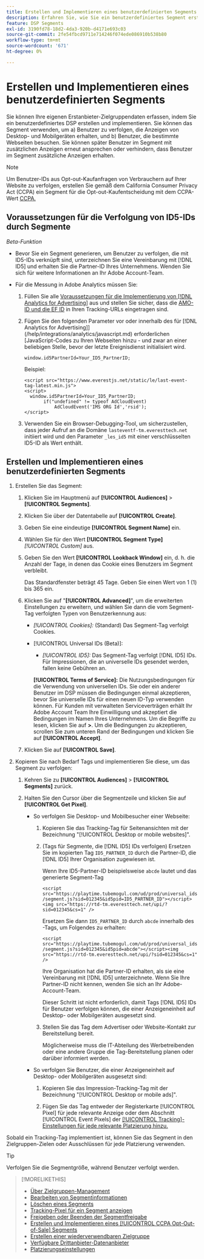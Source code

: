 ```yaml
---
title: Erstellen und Implementieren eines benutzerdefinierten Segments
description: Erfahren Sie, wie Sie ein benutzerdefiniertes Segment erstellen und implementieren, um Benutzer zu verfolgen, die Anzeigen oder Benutzern ausgesetzt sind, die Ihre Webseiten besuchen.
feature: DSP Segments
exl-id: 3190fd78-18d2-4da3-920b-d4171e693c03
source-git-commit: 2fe54fbcd9711e714246f074ede086910b538b80
workflow-type: tm+mt
source-wordcount: '671'
ht-degree: 0%

---
```


# Erstellen und Implementieren eines benutzerdefinierten Segments

Sie können Ihre eigenen Erstanbieter-Zielgruppendaten erfassen, indem Sie ein benutzerdefiniertes DSP erstellen und implementieren. Sie können das Segment verwenden, um a) Benutzer zu verfolgen, die Anzeigen von Desktop- und Mobilgeräten erhalten, und b) Benutzer, die bestimmte Webseiten besuchen. Sie können später Benutzer im Segment mit zusätzlichen Anzeigen erneut ansprechen oder verhindern, dass Benutzer im Segment zusätzliche Anzeigen erhalten.

>[!NOTE]
>
>Um Benutzer-IDs aus Opt-out-Kaufanfragen von Verbrauchern auf Ihrer Website zu verfolgen, erstellen Sie gemäß dem California Consumer Privacy Act (CCPA) ein Segment für die Opt-out-Kaufentscheidung mit dem CCPA-Wert [CCPA.](ccpa-opt-out-segment-create.md)

## Voraussetzungen für die Verfolgung von ID5-IDs durch Segmente

*Beta-Funktion*

* Bevor Sie ein Segment generieren, um Benutzer zu verfolgen, die mit ID5-IDs verknüpft sind, unterzeichnen Sie eine Vereinbarung mit [!DNL ID5] und erhalten Sie die Partner-ID Ihres Unternehmens. Wenden Sie sich für weitere Informationen an Ihr Adobe Account-Team.

* Für die Messung in Adobe Analytics müssen Sie:

   1. Füllen Sie alle [Voraussetzungen für die Implementierung von [!DNL Analytics for Advertising]](/help/integrations/analytics/prerequisites.md) aus und stellen Sie sicher, dass die [AMO-ID und die EF ID](/help/integrations/analytics/ids.md) in Ihren Tracking-URLs eingetragen sind.

   1. Fügen Sie den folgenden Parameter vor oder innerhalb des für  [!DNL Analytics for Advertising]](/help/integrations/analytics/javascript.md) erforderlichen [JavaScript-Codes zu Ihren Webseiten hinzu - und zwar an einer beliebigen Stelle, bevor der letzte Ereignisdienst initialisiert wird.

      ```window.id5PartnerId=Your_ID5_PartnerID;```

      Beispiel:

      ```
      <script src="https://www.everestjs.net/static/le/last-event-tag-latest.min.js">
      <script>
        window.id5PartnerId=Your_ID5_PartnerID;
             if("undefined" != typeof AdCloudEvent)
                 AdCloudEvent('IMS ORG Id','rsid');
      </script>
      ```

   1. Verwenden Sie ein Browser-Debugging-Tool, um sicherzustellen, dass jeder Aufruf an die Domäne `lasteventf-tm.everesttech.net` initiiert wird und den Parameter `_les_id5` mit einer verschlüsselten ID5-ID als Wert enthält.

## Erstellen und Implementieren eines benutzerdefinierten Segments

1. Erstellen Sie das Segment:

   1. Klicken Sie im Hauptmenü auf **[!UICONTROL Audiences]** > **[!UICONTROL Segments]**.

   1. Klicken Sie über der Datentabelle auf **[!UICONTROL Create]**.

   1. Geben Sie eine eindeutige **[!UICONTROL Segment Name]** ein.

   1. Wählen Sie für den Wert **[!UICONTROL Segment Type]** *[!UICONTROL Custom]* aus.

   1. Geben Sie den Wert **[!UICONTROL Lookback Window]** ein, d. h. die Anzahl der Tage, in denen das Cookie eines Benutzers im Segment verbleibt.

      Das Standardfenster beträgt 45 Tage. Geben Sie einen Wert von 1 (1) bis 365 ein.

   1. Klicken Sie auf &quot;**[!UICONTROL Advanced]**&quot;, um die erweiterten Einstellungen zu erweitern, und wählen Sie dann die vom Segment-Tag verfolgten Typen von Benutzerkennung aus:

      * *[!UICONTROL Cookies]:* (Standard) Das Segment-Tag verfolgt Cookies.

      * [!UICONTROL Universal IDs (Beta)]:

         * *[!UICONTROL ID5]:* Das Segment-Tag verfolgt [!DNL ID5] IDs. Für Impressionen, die an universelle IDs gesendet werden, fallen keine Gebühren an.

        **[!UICONTROL Terms of Service]:** Die Nutzungsbedingungen für die Verwendung von universellen IDs. Sie oder ein anderer Benutzer im DSP müssen die Bedingungen einmal akzeptieren, bevor Sie universelle IDs für einen neuen ID-Typ verwenden können. Für Kunden mit verwalteten Serviceverträgen erhält Ihr Adobe Account Team Ihre Einwilligung und akzeptiert die Bedingungen im Namen Ihres Unternehmens. Um die Begriffe zu lesen, klicken Sie auf **>**. Um die Bedingungen zu akzeptieren, scrollen Sie zum unteren Rand der Bedingungen und klicken Sie auf **[!UICONTROL Accept]**.

   1. Klicken Sie auf **[!UICONTROL Save]**.

1. Kopieren Sie nach Bedarf Tags und implementieren Sie diese, um das Segment zu verfolgen:

   1. Kehren Sie zu **[!UICONTROL Audiences]** > **[!UICONTROL Segments]** zurück.

   1. Halten Sie den Cursor über die Segmentzeile und klicken Sie auf **[!UICONTROL Get Pixel]**.

      * So verfolgen Sie Desktop- und Mobilbesucher einer Webseite:

         1. Kopieren Sie das Tracking-Tag für Seitenansichten mit der Bezeichnung &quot;[!UICONTROL Desktop or mobile websites]&quot;.

         1. (Tags für Segmente, die [!DNL ID5] IDs verfolgen) Ersetzen Sie im kopierten Tag `ID5_PARTNER_ID` durch die Partner-ID, die [!DNL ID5] Ihrer Organisation zugewiesen ist.

            Wenn Ihre ID5-Partner-ID beispielsweise `abcde` lautet und das generierte Segment-Tag

            ```<script src="https://playtime.tubemogul.com/ud/prod/universal_ids/segment.js?sid=012345&id5pid=ID5_PARTNER_ID"></script><img src="https://rtd-tm.everesttech.net/upi/?sid=012345&cs=1" />```

            Ersetzen Sie dann `ID5_PARTNER_ID` durch `abcde` innerhalb des -Tags, um Folgendes zu erhalten:

            ```<script src="https://playtime.tubemogul.com/ud/prod/universal_ids/segment.js?sid=012345&id5pid=abcde"></script><img src="https://rtd-tm.everesttech.net/upi/?sid=012345&cs=1" />```

            Ihre Organisation hat die Partner-ID erhalten, als sie eine Vereinbarung mit [!DNL ID5] unterzeichnete. Wenn Sie Ihre Partner-ID nicht kennen, wenden Sie sich an Ihr Adobe-Account-Team.

            Dieser Schritt ist nicht erforderlich, damit Tags [!DNL ID5] IDs für Benutzer verfolgen können, die einer Anzeigeneinheit auf Desktop- oder Mobilgeräten ausgesetzt sind.

         1. Stellen Sie das Tag dem Advertiser oder Website-Kontakt zur Bereitstellung bereit.

            Möglicherweise muss die IT-Abteilung des Werbetreibenden oder eine andere Gruppe die Tag-Bereitstellung planen oder darüber informiert werden.

      * So verfolgen Sie Benutzer, die einer Anzeigeneinheit auf Desktop- oder Mobilgeräten ausgesetzt sind:

         1. Kopieren Sie das Impression-Tracking-Tag mit der Bezeichnung &quot;[!UICONTROL Desktop or mobile ads]&quot;.

         1. Fügen Sie das Tag entweder der Registerkarte [!UICONTROL Pixel] für jede relevante Anzeige oder dem Abschnitt [!UICONTROL Event Pixels] der [[!UICONTROL Tracking]-Einstellungen für jede relevante Platzierung hinzu.](/help/dsp/campaign-management/placements/placement-settings.md#placement-tracking)

Sobald ein Tracking-Tag implementiert ist, können Sie das Segment in den Zielgruppen-Zielen oder Ausschlüssen für jede Platzierung verwenden.

>[!TIP]
>
>Verfolgen Sie die Segmentgröße, während Benutzer verfolgt werden.

>[!MORELIKETHIS]
>
>* [Über Zielgruppen-Management](audience-about.md)
>* [Bearbeiten von Segmentinformationen](segment-edit.md)
>* [Löschen eines Segments](segment-delete.md)
>* [Tracking-Pixel für ein Segment anzeigen](segment-view-pixels.md)
>* [Freigeben oder Beenden der Segmentfreigabe](segment-share.md)
>* [Erstellen und Implementieren eines [!UICONTROL CCPA Opt-Out-of-Sale] Segments](ccpa-opt-out-segment-create.md)
>* [Erstellen einer wiederverwendbaren Zielgruppe](reusable-audience-create.md)
>* [Verfügbare Drittanbieter-Datenanbieter](third-party-data-providers.md)
>* [Platzierungseinstellungen](/help/dsp/campaign-management/placements/placement-settings.md)
